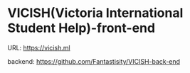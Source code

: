 # VICISH(Victoria International Student Help)-front-end
URL: https://vicish.ml

backend: https://github.com/Fantastisity/VICISH-back-end
